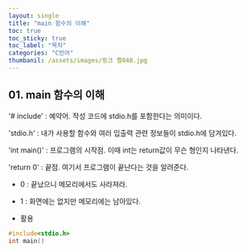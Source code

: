 ```yaml
---
layout: single
title: "main 함수의 이해"
toc: true
toc_sticky: true
toc_label: "목차"
categories: "C언어"
thumbanil: /assets/images/핑크 짤048.jpg
---
```


## 01. main 함수의 이해

'# include' : 예약어. 작성 코드에 stdio.h를 포함한다는 의미이다.

'stdio.h' : 내가 사용할 함수와 여러 입출력 관련 정보들이 stdio.h에 담겨있다.

'int main()' : 프로그램의 시작점. 이때 int는 return값이 무슨 형인지 나타낸다.

'return 0' : 끝점. 여기서 프로그램이 끝난다는 것을 알려준다.
* 0 : 끝났으니 메모리에서도 사라져라.
* 1 : 화면에는 없지만 메모리에는 남아있다.

* 활용
~~~c
#include<stdio.h>
int main()
~~~
